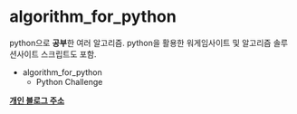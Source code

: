 # algorithm_for_python
python으로 **공부**한 여러 알고리즘. python을 활용한 워게임사이트 및 알고리즘 솔루션사이트 스크립트도 포함.

* algorithm_for_python
  * Python Challenge
  
[**개인 블로그 주소**](https://it-neicebee.tistory.com/)
